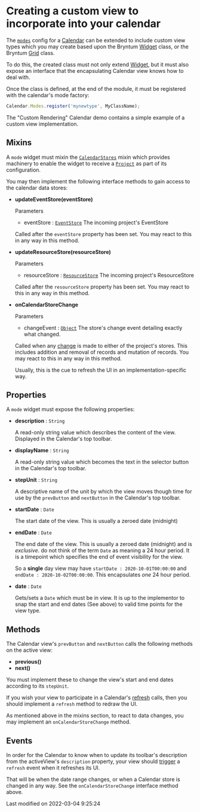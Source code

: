 # Creating a custom view to incorporate into your calendar
The [`modes`](#Calendar/view/Calendar#config-modes) config for a [Calendar](#Calendar/view/Calendar) can be extended to include custom view types which you may create based upon the Bryntum [Widget](#Core/widget/Widget) class, or the Bryntum [Grid](#Grid/view/Grid) class.

To do this, the created class must not only extend [Widget](#Core/widget/Widget), but it must also expose an interface that the encapsulating Calendar view knows how to deal with.

Once the class is defined, at the end of the module, it must be registered with the calendar's mode factory:

```javascript
Calendar.Modes.register('mynewtype', MyClassName);
```

The "Custom Rendering" Calendar demo contains a simple example of a custom view implementation.

## Mixins

A `mode` widget must mixin the [`CalendarStores`](#Calendar/mixin/CalendarStores) mixin which provides machinery to enable the widget to receive a [`Project`](#Scheduler/model/ProjectModel) as part of its configuration.

You may then implement the following interface methods to gain access to the calendar data stores:

- **updateEventStore(eventStore)**

    Parameters

    * eventStore : [`EventStore`](#Scheduler/data/EventStore)
        The incoming project's EventStore

    Called after the `eventStore` property has been set. You may react to this in any way in this method.
- **updateResourceStore(resourceStore)**

    Parameters

    * resourceStore : [`ResourceStore`](#Scheduler/data/ResourceStore)
        The incoming project's ResourceStore 

    Called after the `resourceStore` property has been set. You may react to this in any way in this method.
- **onCalendarStoreChange**

    Parameters

    * changeEvent : [`Object`](https://developer.mozilla.org/en-US/docs/Web/JavaScript/Reference/Global_Objects/Object)
        The store's change event detailing exactly what changed. 

    Called when any [change](#Core/data/Store#event-change) is made to either of the project's stores. This includes addition and removal of records and mutation of records. You may react to this in any way in this method. 
    
    Usually, this is the cue to refresh the UI in an implementation-specific way.

## Properties

A `mode` widget must expose the following properties:

- **description** : `String`

    A read-only string value which describes the content of the view. Displayed in the Calendar's top toolbar.
- **displayName** : `String`

    A read-only string value which becomes the text in the selector button in the Calendar's top toolbar.
- **stepUnit** : `String`

    A descriptive name of the unit by which the view moves though time for use by the `prevButton` and `nextButton` in the Calendar's top toolbar.
- **startDate** : `Date`

    The start date of the view. This is usually a zeroed date (midnight)
- **endDate** : `Date`

    The end date of the view. This is usually a zeroed date (midnight) and is *exclusive*. do not think of the term `Date` as meaning a 24 hour period. It is a timepoint which specifies the end of event visibility for the view.
    
    So a **single** day view may have `startDate : 2020-10-01T00:00:00` and `endDate : 2020-10-02T00:00:00`. This encapsulates *one* 24 hour period.
- **date** : `Date`

    Gets/sets a `Date` which must be in view. It is up to the implementor to snap the start and end dates (See above) to valid time points for the view type.

## Methods

The Calendar view's `prevButton` and `nextButton` calls the following methods on the active view:

- **previous()**
- **next()**

You must implement these to change the view's start and end dates according to its `stepUnit`.

If you wish your view to participate in a Calendar's [refresh](#Calendar/view/Calendar#function-refresh) calls, then you should implement a `refresh` method to redraw the UI.

As mentioned above in the mixins section, to react to data changes, you may implement an `onCalendarStoreChange` method.

## Events

In order for the Calendar to know when to update its toolbar's description from the activeView's
`description` property, your view should [trigger](#Core/mixin/Events#function-trigger) a `refresh` event when it refreshes its UI.

That will be when the date range changes, or when a Calendar store is changed in any way. See the `onCalendarStoreChange` interface method above.


<p class="last-modified">Last modified on 2022-03-04 9:25:24</p>